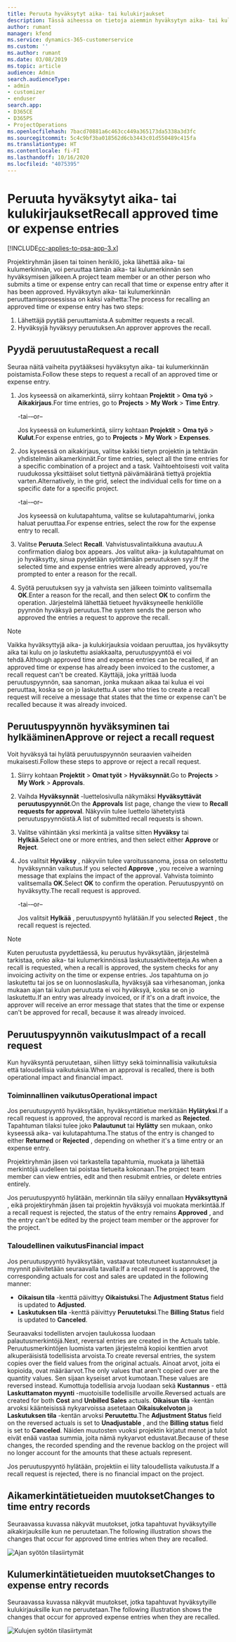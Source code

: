 ```yaml
---
title: Peruuta hyväksytyt aika- tai kulukirjaukset
description: Tässä aiheessa on tietoja aiemmin hyväksytyn aika- tai kulutapahtuman peruuttamisesta.
author: rumant
manager: kfend
ms.service: dynamics-365-customerservice
ms.custom: ''
ms.author: rumant
ms.date: 03/08/2019
ms.topic: article
audience: Admin
search.audienceType:
- admin
- customizer
- enduser
search.app:
- D365CE
- D365PS
- ProjectOperations
ms.openlocfilehash: 7bacd70881a6c463cc449a365173da5338a3d3fc
ms.sourcegitcommit: 5c4c9bf3ba018562d6cb3443c01d550489c415fa
ms.translationtype: HT
ms.contentlocale: fi-FI
ms.lasthandoff: 10/16/2020
ms.locfileid: "4075395"
---
```

# <a name="recall-approved-time-or-expense-entries"></a><span data-ttu-id="60c95-103">Peruuta hyväksytyt aika- tai kulukirjaukset</span><span class="sxs-lookup"><span data-stu-id="60c95-103">Recall approved time or expense entries</span></span>

[!INCLUDE[cc-applies-to-psa-app-3.x](../includes/cc-applies-to-psa-app-3x.md)]

<span data-ttu-id="60c95-104">Projektiryhmän jäsen tai toinen henkilö, joka lähettää aika- tai kulumerkinnän, voi peruuttaa tämän aika- tai kulumerkinnän sen hyväksymisen jälkeen.</span><span class="sxs-lookup"><span data-stu-id="60c95-104">A project team member or an other person who submits a time or expense entry can recall that time or expense entry after it has been approved.</span></span> <span data-ttu-id="60c95-105">Hyväksytyn aika- tai kulumerkinnän peruuttamisprosessissa on kaksi vaihetta:</span><span class="sxs-lookup"><span data-stu-id="60c95-105">The process for recalling an approved time or expense entry has two steps:</span></span>

1. <span data-ttu-id="60c95-106">Lähettäjä pyytää peruuttamista.</span><span class="sxs-lookup"><span data-stu-id="60c95-106">A submitter requests a recall.</span></span>
2. <span data-ttu-id="60c95-107">Hyväksyjä hyväksyy peruutuksen.</span><span class="sxs-lookup"><span data-stu-id="60c95-107">An approver approves the recall.</span></span>

## <a name="request-a-recall"></a><span data-ttu-id="60c95-108">Pyydä peruutusta</span><span class="sxs-lookup"><span data-stu-id="60c95-108">Request a recall</span></span>

<span data-ttu-id="60c95-109">Seuraa näitä vaiheita pyytääksesi hyväksytyn aika- tai kulumerkinnän poistamista.</span><span class="sxs-lookup"><span data-stu-id="60c95-109">Follow these steps to request a recall of an approved time or expense entry.</span></span>

1. <span data-ttu-id="60c95-110">Jos kyseessä on aikamerkintä, siirry kohtaan **Projektit** \> **Oma työ** \> **Aikakirjaus**.</span><span class="sxs-lookup"><span data-stu-id="60c95-110">For time entries, go to **Projects** \> **My Work** \> **Time Entry**.</span></span>

    <span data-ttu-id="60c95-111">-tai-</span><span class="sxs-lookup"><span data-stu-id="60c95-111">–or–</span></span>

    <span data-ttu-id="60c95-112">Jos kyseessä on kulumerkintä, siirry kohtaan **Projektit** \> **Oma työ** \> **Kulut**.</span><span class="sxs-lookup"><span data-stu-id="60c95-112">For expense entries, go to **Projects** \> **My Work** \> **Expenses**.</span></span>

2. <span data-ttu-id="60c95-113">Jos kyseessä on aikakirjaus, valitse kaikki tietyn projektin ja tehtävän yhdistelmän aikamerkinnät.</span><span class="sxs-lookup"><span data-stu-id="60c95-113">For time entries, select all the time entries for a specific combination of a project and a task.</span></span> <span data-ttu-id="60c95-114">Vaihtoehtoisesti voit valita ruudukossa yksittäiset solut tiettynä päivämääränä tiettyä projektia varten.</span><span class="sxs-lookup"><span data-stu-id="60c95-114">Alternatively, in the grid, select the individual cells for time on a specific date for a specific project.</span></span>

    <span data-ttu-id="60c95-115">-tai-</span><span class="sxs-lookup"><span data-stu-id="60c95-115">–or–</span></span>

    <span data-ttu-id="60c95-116">Jos kyseessä on kulutapahtuma, valitse se kulutapahtumarivi, jonka haluat peruuttaa.</span><span class="sxs-lookup"><span data-stu-id="60c95-116">For expense entries, select the row for the expense entry to recall.</span></span>

3. <span data-ttu-id="60c95-117">Valitse **Peruuta**.</span><span class="sxs-lookup"><span data-stu-id="60c95-117">Select **Recall**.</span></span> <span data-ttu-id="60c95-118">Vahvistusvalintaikkuna avautuu.</span><span class="sxs-lookup"><span data-stu-id="60c95-118">A confirmation dialog box appears.</span></span> <span data-ttu-id="60c95-119">Jos valitut aika- ja kulutapahtumat on jo hyväksytty, sinua pyydetään syöttämään peruutuksen syy.</span><span class="sxs-lookup"><span data-stu-id="60c95-119">If the selected time and expense entries were already approved, you're prompted to enter a reason for the recall.</span></span>
4. <span data-ttu-id="60c95-120">Syötä peruutuksen syy ja vahvista sen jälkeen toiminto valitsemalla **OK**.</span><span class="sxs-lookup"><span data-stu-id="60c95-120">Enter a reason for the recall, and then select **OK** to confirm the operation.</span></span> <span data-ttu-id="60c95-121">Järjestelmä lähettää tietueet hyväksyneelle henkilölle pyynnön hyväksyä peruutus.</span><span class="sxs-lookup"><span data-stu-id="60c95-121">The system sends the person who approved the entries a request to approve the recall.</span></span>

> [!NOTE]
> <span data-ttu-id="60c95-122">Vaikka hyväksyttyjä aika- ja kulukirjauksia voidaan peruuttaa, jos hyväksytty aika tai kulu on jo laskutettu asiakkaalta, peruutuspyyntöä ei voi tehdä.</span><span class="sxs-lookup"><span data-stu-id="60c95-122">Although approved time and expense entries can be recalled, if an approved time or expense has already been invoiced to the customer, a recall request can't be created.</span></span> <span data-ttu-id="60c95-123">Käyttäjä, joka yrittää luoda peruutuspyynnön, saa sanoman, jonka mukaan aikaa tai kulua ei voi peruuttaa, koska se on jo laskutettu.</span><span class="sxs-lookup"><span data-stu-id="60c95-123">A user who tries to create a recall request will receive a message that states that the time or expense can't be recalled because it was already invoiced.</span></span>

## <a name="approve-or-reject-a-recall-request"></a><span data-ttu-id="60c95-124">Peruutuspyynnön hyväksyminen tai hylkääminen</span><span class="sxs-lookup"><span data-stu-id="60c95-124">Approve or reject a recall request</span></span>

<span data-ttu-id="60c95-125">Voit hyväksyä tai hylätä peruutuspyynnön seuraavien vaiheiden mukaisesti.</span><span class="sxs-lookup"><span data-stu-id="60c95-125">Follow these steps to approve or reject a recall request.</span></span>

1. <span data-ttu-id="60c95-126">Siirry kohtaan **Projektit** \> **Omat työt** \> **Hyväksynnät**.</span><span class="sxs-lookup"><span data-stu-id="60c95-126">Go to **Projects** \> **My Work** \> **Approvals**.</span></span>
2. <span data-ttu-id="60c95-127">Vaihda **Hyväksynnät** -luettelosivulla näkymäksi **Hyväksyttävät peruutuspyynnöt**.</span><span class="sxs-lookup"><span data-stu-id="60c95-127">On the **Approvals** list page, change the view to **Recall requests for approval**.</span></span> <span data-ttu-id="60c95-128">Näkyviin tulee luettelo lähetetyistä peruutuspyynnöistä.</span><span class="sxs-lookup"><span data-stu-id="60c95-128">A list of submitted recall requests is shown.</span></span>
3. <span data-ttu-id="60c95-129">Valitse vähintään yksi merkintä ja valitse sitten **Hyväksy** tai **Hylkää**.</span><span class="sxs-lookup"><span data-stu-id="60c95-129">Select one or more entries, and then select either **Approve** or **Reject**.</span></span>
4. <span data-ttu-id="60c95-130">Jos valitsit **Hyväksy** , näkyviin tulee varoitussanoma, jossa on selostettu hyväksynnän vaikutus.</span><span class="sxs-lookup"><span data-stu-id="60c95-130">If you selected **Approve** , you receive a warning message that explains the impact of the approval.</span></span> <span data-ttu-id="60c95-131">Vahvista toiminto valitsemalla **OK**.</span><span class="sxs-lookup"><span data-stu-id="60c95-131">Select **OK** to confirm the operation.</span></span> <span data-ttu-id="60c95-132">Peruutuspyyntö on hyväksytty.</span><span class="sxs-lookup"><span data-stu-id="60c95-132">The recall request is approved.</span></span>

    <span data-ttu-id="60c95-133">-tai-</span><span class="sxs-lookup"><span data-stu-id="60c95-133">–or–</span></span>

    <span data-ttu-id="60c95-134">Jos valitsit **Hylkää** , peruutuspyyntö hylätään.</span><span class="sxs-lookup"><span data-stu-id="60c95-134">If you selected **Reject** , the recall request is rejected.</span></span>

> [!NOTE]
> <span data-ttu-id="60c95-135">Kuten peruutusta pyydettäessä, ku peruutus hyväksytään, järjestelmä tarkistaa, onko aika- tai kulumerkinnöissä laskutusaktiviteetteja.</span><span class="sxs-lookup"><span data-stu-id="60c95-135">As when a recall is requested, when a recall is approved, the system checks for any invoicing activity on the time or expense entries.</span></span> <span data-ttu-id="60c95-136">Jos tapahtuma on jo laskutettu tai jos se on luonnoslaskulla, hyväksyjä saa virhesanoman, jonka mukaan ajan tai kulun peruutusta ei voi hyväksyä, koska se on jo laskutettu.</span><span class="sxs-lookup"><span data-stu-id="60c95-136">If an entry was already invoiced, or if it's on a draft invoice, the approver will receive an error message that states that the time or expense can't be approved for recall, because it was already invoiced.</span></span>

## <a name="impact-of-a-recall-request"></a><span data-ttu-id="60c95-137">Peruutuspyynnön vaikutus</span><span class="sxs-lookup"><span data-stu-id="60c95-137">Impact of a recall request</span></span>

<span data-ttu-id="60c95-138">Kun hyväksyntä peruutetaan, siihen liittyy sekä toiminnallisia vaikutuksia että taloudellisia vaikutuksia.</span><span class="sxs-lookup"><span data-stu-id="60c95-138">When an approval is recalled, there is both operational impact and financial impact.</span></span>

### <a name="operational-impact"></a><span data-ttu-id="60c95-139">Toiminnallinen vaikutus</span><span class="sxs-lookup"><span data-stu-id="60c95-139">Operational impact</span></span>

<span data-ttu-id="60c95-140">Jos peruutuspyyntö hyväksytään, hyväksyntätietue merkitään **Hylätyksi**.</span><span class="sxs-lookup"><span data-stu-id="60c95-140">If a recall request is approved, the approval record is marked as **Rejected**.</span></span> <span data-ttu-id="60c95-141">Tapahtuman tilaksi tulee joko **Palautunut** tai **Hylätty** sen mukaan, onko kyseessä aika- vai kulutapahtuma.</span><span class="sxs-lookup"><span data-stu-id="60c95-141">The status of the entry is changed to either **Returned** or **Rejected** , depending on whether it's a time entry or an expense entry.</span></span>

<span data-ttu-id="60c95-142">Projektiryhmän jäsen voi tarkastella tapahtumia, muokata ja lähettää merkintöjä uudelleen tai poistaa tietueita kokonaan.</span><span class="sxs-lookup"><span data-stu-id="60c95-142">The project team member can view entries, edit and then resubmit entries, or delete entries entirely.</span></span>

<span data-ttu-id="60c95-143">Jos peruutuspyyntö hylätään, merkinnän tila säilyy ennallaan **Hyväksyttynä** , eikä projektiryhmän jäsen tai projektin hyväksyjä voi muokata merkintää.</span><span class="sxs-lookup"><span data-stu-id="60c95-143">If a recall request is rejected, the status of the entry remains **Approved** , and the entry can't be edited by the project team member or the approver for the project.</span></span>

### <a name="financial-impact"></a><span data-ttu-id="60c95-144">Taloudellinen vaikutus</span><span class="sxs-lookup"><span data-stu-id="60c95-144">Financial impact</span></span>

<span data-ttu-id="60c95-145">Jos peruutuspyyntö hyväksytään, vastaavat toteutuneet kustannukset ja myynnit päivitetään seuraavalla tavalla:</span><span class="sxs-lookup"><span data-stu-id="60c95-145">If a recall request is approved, the corresponding actuals for cost and sales are updated in the following manner:</span></span>

- <span data-ttu-id="60c95-146">**Oikaisun tila** -kenttä päivittyy **Oikaistuksi**.</span><span class="sxs-lookup"><span data-stu-id="60c95-146">The **Adjustment Status** field is updated to **Adjusted**.</span></span>
- <span data-ttu-id="60c95-147">**Laskutuksen tila** -kenttä päivittyy **Peruutetuksi**.</span><span class="sxs-lookup"><span data-stu-id="60c95-147">The **Billing Status** field is updated to **Canceled**.</span></span>

<span data-ttu-id="60c95-148">Seuraavaksi todellisten arvojen taulukossa luodaan palautusmerkintöjä.</span><span class="sxs-lookup"><span data-stu-id="60c95-148">Next, reversal entries are created in the Actuals table.</span></span> <span data-ttu-id="60c95-149">Peruutusmerkintöjen luomista varten järjestelmä kopioi kenttien arvot alkuperäisistä todellisista arvoista.</span><span class="sxs-lookup"><span data-stu-id="60c95-149">To create reversal entries, the system copies over the field values from the original actuals.</span></span> <span data-ttu-id="60c95-150">Ainoat arvot, joita ei kopioida, ovat määräarvot.</span><span class="sxs-lookup"><span data-stu-id="60c95-150">The only values that aren't copied over are the quantity values.</span></span> <span data-ttu-id="60c95-151">Sen sijaan kyseiset arvot kumotaan.</span><span class="sxs-lookup"><span data-stu-id="60c95-151">These values are reversed instead.</span></span> <span data-ttu-id="60c95-152">Kumottuja todellisia arvoja luodaan sekä **Kustannus** - että **Laskuttamaton myynti** -muotoisille todellisille arvoille.</span><span class="sxs-lookup"><span data-stu-id="60c95-152">Reversed actuals are created for both **Cost** and **Unbilled Sales** actuals.</span></span> <span data-ttu-id="60c95-153">**Oikaisun tila** -kentän arvoksi käänteisissä nykyarvoissa asetetaan **Oikaisukelvoton** ja **Laskutuksen tila** -kentän arvoksi **Peruutettu**.</span><span class="sxs-lookup"><span data-stu-id="60c95-153">The **Adjustment Status** field on the reversed actuals is set to **Unadjustable** , and the **Billing status** field is set to **Canceled**.</span></span> <span data-ttu-id="60c95-154">Näiden muutosten vuoksi projektin kirjatut menot ja tulot eivät enää vastaa summia, joita nämä nykyarvot edustavat.</span><span class="sxs-lookup"><span data-stu-id="60c95-154">Because of these changes, the recorded spending and the revenue backlog on the project will no longer account for the amounts that these actuals represent.</span></span>

<span data-ttu-id="60c95-155">Jos peruutuspyyntö hylätään, projektiin ei liity taloudellista vaikutusta.</span><span class="sxs-lookup"><span data-stu-id="60c95-155">If a recall request is rejected, there is no financial impact on the project.</span></span>

## <a name="changes-to-time-entry-records"></a><span data-ttu-id="60c95-156">Aikamerkintätietueiden muutokset</span><span class="sxs-lookup"><span data-stu-id="60c95-156">Changes to time entry records</span></span>

<span data-ttu-id="60c95-157">Seuraavassa kuvassa näkyvät muutokset, jotka tapahtuvat hyväksytyille aikakirjauksille kun ne peruutetaan.</span><span class="sxs-lookup"><span data-stu-id="60c95-157">The following illustration shows the changes that occur for approved time entries when they are recalled.</span></span>

![Ajan syötön tilasiirtymät](media/TimeEntryStateTransitions.png)

## <a name="changes-to-expense-entry-records"></a><span data-ttu-id="60c95-159">Kulumerkintätietueiden muutokset</span><span class="sxs-lookup"><span data-stu-id="60c95-159">Changes to expense entry records</span></span>

<span data-ttu-id="60c95-160">Seuraavassa kuvassa näkyvät muutokset, jotka tapahtuvat hyväksytyille kulukirjauksille kun ne peruutetaan.</span><span class="sxs-lookup"><span data-stu-id="60c95-160">The following illustration shows the changes that occur for approved expense entries when they are recalled.</span></span>

![Kulujen syötön tilasiirtymät](media/ExpenseEntryStateTransitions.png)
